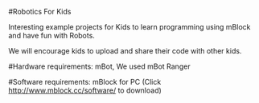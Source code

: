#Robotics For Kids

Interesting example projects for Kids to learn programming using mBlock and have fun with Robots.

We will encourage kids to upload and share their code with other kids. 


#Hardware requirements:
mBot, We used mBot Ranger

#Software requirements:
mBlock for PC (Click http://www.mblock.cc/software/ to download)
